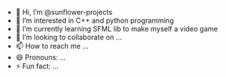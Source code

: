- 👋 Hi, I’m @sunflower-projects
- 👀 I’m interested in C++ and python programming
- 🌱 I’m currently learning SFML lib to make myself a video game
- 💞️ I’m looking to collaborate on ...
- 📫 How to reach me ...
- 😄 Pronouns: ...
- ⚡ Fun fact: ...

<!---
sunflower-projects/sunflower-projects is a ✨ special ✨ repository because its `README.md` (this file) appears on your GitHub profile.
You can click the Preview link to take a look at your changes.
--->
